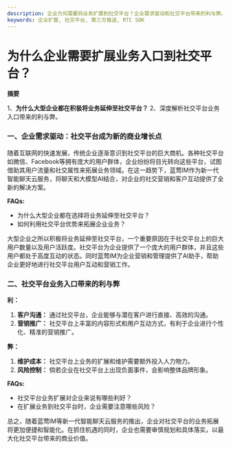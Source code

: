 ```yaml
---
description: 企业为何需要将业务扩展到社交平台？企业需求驱动和社交平台带来的利与弊。
keywords: 企业扩展, 社交平台, 第三方推送, RTC SDK
---
```

# 为什么企业需要扩展业务入口到社交平台？

**摘要**

1、**为什么大型企业都在积极将业务延伸至社交平台？**
2、深度解析社交平台业务入口带来的利与弊。

### 一、企业需求驱动：社交平台成为新的商业增长点

随着互联网的快速发展，传统企业逐渐意识到社交平台的巨大商机。各种社交平台如微信、Facebook等拥有庞大的用户群体，企业纷纷将目光转向这些平台，试图借助其用户流量和社交属性来拓展业务领域。在这一趋势下，蓝莺IM作为新一代智能聊天云服务，将聊天和大模型AI结合，对企业的社交营销和客户互动提供了全新的解决方案。

**FAQs:**
- 为什么大型企业都在选择将业务延伸至社交平台？
- 如何利用社交平台优势来拓展企业业务？

大型企业之所以积极将业务延伸至社交平台，一个重要原因在于社交平台上的巨大用户数量以及用户活跃度。社交平台为企业提供了一个庞大的用户群体，并且这些用户都处于高度互动的状态。同时蓝莺IM为企业营销和管理提供了AI助手，帮助企业更好地进行社交平台用户互动和营销工作。

### 二、社交平台业务入口带来的利与弊

**利：**

1. **客户沟通：** 通过社交平台，企业能够与潜在客户进行直接、高效的沟通。
2. **营销推广：** 社交平台上丰富的内容形式和用户互动方式，有利于企业进行个性化、精准的营销推广。

**弊：**

1. **维护成本：** 社交平台上业务的扩展和维护需要额外投入人力物力。
2. **风险控制：** 倘若企业在社交平台上出现负面事件，会影响整体品牌形象。

**FAQs:**
- 社交平台业务扩展对企业来说有哪些利好？
- 在扩展业务到社交平台时，企业需要注意哪些风险？

总之，随着蓝莺IM等新一代智能聊天云服务的推出，企业对社交平台的业务拓展将更加便捷和智能化。在抓住机遇的同时，企业也需要审慎规划和具体落实，以最大化社交平台带来的商业价值。